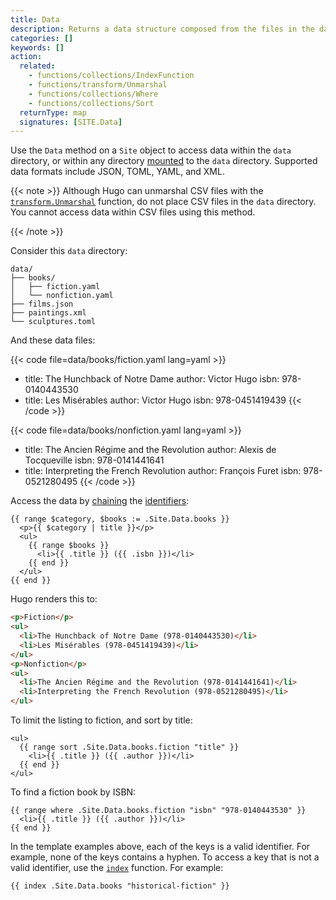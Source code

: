 ```yaml
---
title: Data
description: Returns a data structure composed from the files in the data directory.
categories: []
keywords: []
action:
  related:
    - functions/collections/IndexFunction
    - functions/transform/Unmarshal
    - functions/collections/Where
    - functions/collections/Sort
  returnType: map
  signatures: [SITE.Data]
---
```


Use the `Data` method on a `Site` object to access data within the `data` directory, or within any directory [mounted] to the `data` directory. Supported data formats include JSON, TOML, YAML, and XML.

[mounted]: /hugo-modules/configuration/#module-configuration-mounts

{{< note >}}
Although Hugo can unmarshal CSV files with the [`transform.Unmarshal`] function, do not place CSV files in the `data` directory. You cannot access data within CSV files using this method.

[`transform.Unmarshal`]: /functions/transform/unmarshal/
{{< /note >}}

Consider this `data` directory:

```text
data/
├── books/
│   ├── fiction.yaml
│   └── nonfiction.yaml
├── films.json
├── paintings.xml
└── sculptures.toml
```

And these data files:

{{< code file=data/books/fiction.yaml lang=yaml >}}
- title: The Hunchback of Notre Dame
  author: Victor Hugo
  isbn: 978-0140443530
- title: Les Misérables
  author: Victor Hugo
  isbn: 978-0451419439
{{< /code >}}

{{< code file=data/books/nonfiction.yaml lang=yaml >}}
- title: The Ancien Régime and the Revolution
  author: Alexis de Tocqueville
  isbn: 978-0141441641
- title: Interpreting the French Revolution
  author: François Furet
  isbn: 978-0521280495
{{< /code >}}

Access the data by [chaining](g) the [identifiers](g):

```go-html-template
{{ range $category, $books := .Site.Data.books }}
  <p>{{ $category | title }}</p>
  <ul>
    {{ range $books }}
      <li>{{ .title }} ({{ .isbn }})</li>
    {{ end }}
  </ul>
{{ end }}
```

Hugo renders this to:

```html
<p>Fiction</p>
<ul>
  <li>The Hunchback of Notre Dame (978-0140443530)</li>
  <li>Les Misérables (978-0451419439)</li>
</ul>
<p>Nonfiction</p>
<ul>
  <li>The Ancien Régime and the Revolution (978-0141441641)</li>
  <li>Interpreting the French Revolution (978-0521280495)</li>
</ul>
```

To limit the listing to fiction, and sort by title:

```go-html-template
<ul>
  {{ range sort .Site.Data.books.fiction "title" }}
    <li>{{ .title }} ({{ .author }})</li>
  {{ end }}
</ul>
```

To find a fiction book by ISBN:

```go-html-template
{{ range where .Site.Data.books.fiction "isbn" "978-0140443530" }}
  <li>{{ .title }} ({{ .author }})</li>
{{ end }}
```

In the template examples above, each of the keys is a valid identifier. For example, none of the keys contains a hyphen. To access a key that is not a valid identifier, use the [`index`] function. For example:

```go-html-template
{{ index .Site.Data.books "historical-fiction" }}
```

[`index`]: /functions/collections/indexfunction/

